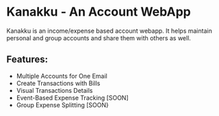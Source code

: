 ﻿# Kanakku - An Account WebApp
Kanakku is an income/expense based account webapp. It helps maintain personal and group accounts and share them with others as well.

## Features:
- Multiple Accounts for One Email
- Create Transactions with Bills
- Visual Transactions Details
- Event-Based Expense Tracking [SOON]
- Group Expense Splitting [SOON}
